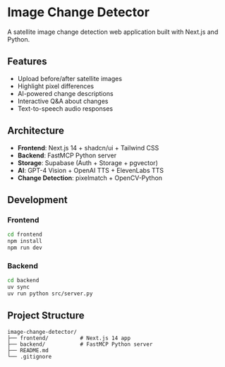 # Image Change Detector

A satellite image change detection web application built with Next.js and Python.

## Features

- Upload before/after satellite images
- Highlight pixel differences 
- AI-powered change descriptions
- Interactive Q&A about changes
- Text-to-speech audio responses

## Architecture

- **Frontend**: Next.js 14 + shadcn/ui + Tailwind CSS
- **Backend**: FastMCP Python server
- **Storage**: Supabase (Auth + Storage + pgvector)
- **AI**: GPT-4 Vision + OpenAI TTS + ElevenLabs TTS
- **Change Detection**: pixelmatch + OpenCV-Python

## Development

### Frontend
```bash
cd frontend
npm install
npm run dev
```

### Backend
```bash
cd backend
uv sync
uv run python src/server.py
```

## Project Structure

```
image-change-detector/
├── frontend/          # Next.js 14 app
├── backend/           # FastMCP Python server
├── README.md
└── .gitignore
```
